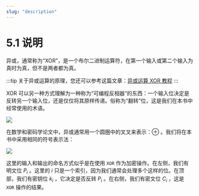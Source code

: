 ```yaml
---
slug: "description"
---
```


# 5.1 说明

异或，通常称为“XOR”，是一个布尔二进制运算符，在第一个输入或第二个输入为真时为真，但不是两者都为真。

:::tip
关于异或运算的原理，您还可以参考这篇文章：[异或运算 XOR 教程](https://www.ruanyifeng.com/blog/2021/01/_xor.html)
:::

XOR 可以另一种方式理解为一种称为“可编程反相器”的东西：一个输入位决定是反转另一个输入位，还是仅仅将其原样传递。俗称为“翻转”位，这是我们在本书中经常使用的术语。

![](https://img1.terwer.space/api/public/202311162102176.png)

在数学和密码学论文中，异或通常用一个圆圈中的叉叉来表示：$⊕$ 。我们将在本书中采用相同的符号表示法：

![](https://img1.terwer.space/api/public/202311162122057.png)

这里的输入和输出的命名方式似乎是在使用 `XOR` 作为加密操作。在左侧，我们有明文位 $P_i$ 。这里的 $i$ 只是一个索引，因为我们通常会处理多个这样的位。在顶部，我们有密钥位 $k_i$ ，它决定是否反转 $P_i$ 。在右侧，我们有密文位 $C_i$ ，这是 `XOR` 操作的结果。
